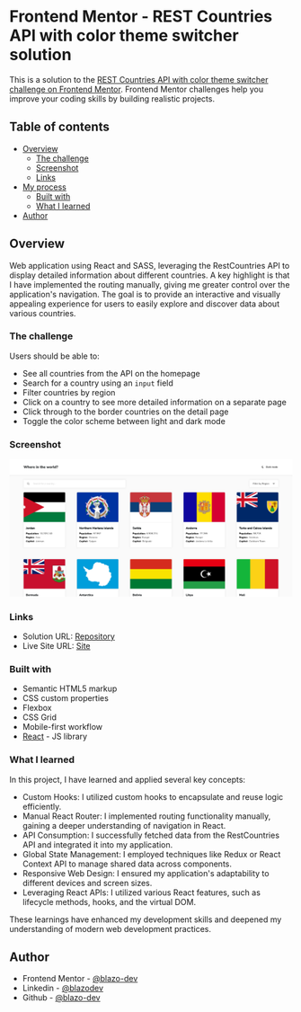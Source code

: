 # Frontend Mentor - REST Countries API with color theme switcher solution

This is a solution to the [REST Countries API with color theme switcher challenge on Frontend Mentor](https://www.frontendmentor.io/challenges/rest-countries-api-with-color-theme-switcher-5cacc469fec04111f7b848ca). Frontend Mentor challenges help you improve your coding skills by building realistic projects. 

## Table of contents

- [Overview](#overview)
  - [The challenge](#the-challenge)
  - [Screenshot](#screenshot)
  - [Links](#links)
- [My process](#my-process)
  - [Built with](#built-with)
  - [What I learned](#what-i-learned)
- [Author](#author)


## Overview
Web application using React and SASS, leveraging the RestCountries API to display detailed information about different countries. A key highlight is that I have implemented the routing manually, giving me greater control over the application's navigation. The goal is to provide an interactive and visually appealing experience for users to easily explore and discover data about various countries.

### The challenge

Users should be able to:

- See all countries from the API on the homepage
- Search for a country using an `input` field
- Filter countries by region
- Click on a country to see more detailed information on a separate page
- Click through to the border countries on the detail page
- Toggle the color scheme between light and dark mode

### Screenshot

![](./screenshoot.png)

### Links

- Solution URL: [Repository](https://github.com/blazo-dev/frontendmentor-react-countries-app)
- Live Site URL: [Site](https://blazo-countries-app.netlify.app/)
### Built with

- Semantic HTML5 markup
- CSS custom properties
- Flexbox
- CSS Grid
- Mobile-first workflow
- [React](https://react.dev/) - JS library

### What I learned

In this project, I have learned and applied several key concepts:

- Custom Hooks: I utilized custom hooks to encapsulate and reuse logic efficiently.
- Manual React Router: I implemented routing functionality manually, gaining a deeper understanding of navigation in React.
- API Consumption: I successfully fetched data from the RestCountries API and integrated it into my application.
- Global State Management: I employed techniques like Redux or React Context API to manage shared data across components.
- Responsive Web Design: I ensured my application's adaptability to different devices and screen sizes.
- Leveraging React APIs: I utilized various React features, such as lifecycle methods, hooks, and the virtual DOM.

These learnings have enhanced my development skills and deepened my understanding of modern web development practices.

## Author

- Frontend Mentor - [@blazo-dev](https://www.frontendmentor.io/profile/blazo-dev)
- Linkedin - [@blazodev](https://www.linkedin.com/in/bryanlazodev/)
- Github - [@blazo-dev](https://github.com/blazo-dev)
